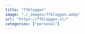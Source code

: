 ```yaml
---
title: "ffbloggen"
image: "./_images/ffbloggen.webp"
url: "https://ffbloggen.nl/"
categories: ["personal"]
---
```

